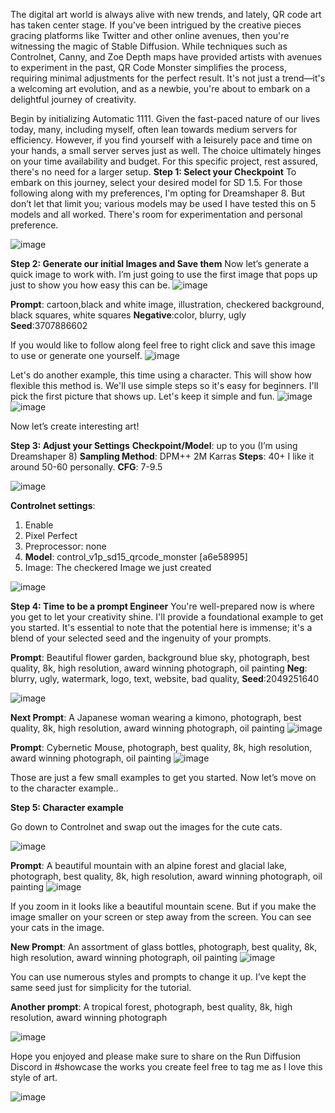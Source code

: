 The digital art world is always alive with new trends, and lately, QR code art has taken center stage. If you've been intrigued by the creative pieces gracing platforms like Twitter and other online avenues, then you're witnessing the magic of Stable Diffusion. While techniques such as Controlnet, Canny, and Zoe Depth maps have provided artists with avenues to experiment in the past, QR Code Monster simplifies the process, requiring minimal adjustments for the perfect result. It's not just a trend—it's a welcoming art evolution, and as a newbie, you're about to embark on a delightful journey of creativity. 

Begin by initializing Automatic 1111. Given the fast-paced nature of our lives today, many, including myself, often lean towards medium servers for efficiency. However, if you find yourself with a leisurely pace and time on your hands, a small server serves just as well. The choice ultimately hinges on your time availability and budget. For this specific project, rest assured, there's no need for a larger setup.
**Step 1: Select your Checkpoint** 
To embark on this journey, select your desired model for SD 1.5. For those following along with my preferences, I'm opting for Dreamshaper 8. But don’t let that limit you; various models may be used I have tested this on 5 models and all worked. There's room for experimentation and personal preference.

  ![image](https://github.com/ColorblindAdam/Stablediffusionscripts/assets/130062936/8f739916-e5ad-439e-bfd5-23b6e12a9783)

**Step 2: Generate our initial Images and Save them**
Now let’s generate a quick image to work with. I’m just going to use the first image that pops up just to show you how easy this can be.
![image](https://github.com/ColorblindAdam/Stablediffusionscripts/assets/130062936/73f89579-3cdd-418f-a5dd-172fc551b386)

**Prompt**: cartoon,black and white image, illustration, checkered background, black squares, white squares
**Negative**:color, blurry, ugly
**Seed**:3707886602

If you would like to follow along feel free to right click and save this image to use or generate one yourself.
![image](https://github.com/ColorblindAdam/Stablediffusionscripts/assets/130062936/caa8548f-4c71-42c1-a3be-1a3d09f5170b)

Let's do another example, this time using a character. This will show how flexible this method is. We'll use simple steps so it's easy for beginners. I'll pick the first picture that shows up. Let's keep it simple and fun.
![image](https://github.com/ColorblindAdam/Stablediffusionscripts/assets/130062936/147c1fe8-9d6f-4df3-82df-957cc3959aec)
![image](https://github.com/ColorblindAdam/Stablediffusionscripts/assets/130062936/c24ac918-9c5f-4f40-b4fb-8d9f1ed6c0d9)

Now let’s create interesting art!

**Step 3: Adjust your Settings**
**Checkpoint/Model**: up to you (I’m using Dreamshaper 8)
**Sampling Method**: DPM++ 2M Karras
**Steps**: 40+  I like it around 50-60 personally.
**CFG**: 7-9.5

![image](https://github.com/ColorblindAdam/Stablediffusionscripts/assets/130062936/b7900869-5c61-4f99-b368-eceb0ad83acd)

**Controlnet settings**:

1. Enable
2. Pixel Perfect
3. Preprocessor: none
4. **Model**: control_v1p_sd15_qrcode_monster [a6e58995]
5. Image: The checkered Image we just created

![image](https://github.com/ColorblindAdam/Stablediffusionscripts/assets/130062936/85b22bf7-999a-4b59-9a07-099d7f1655ce)

**Step 4: Time to be a prompt Engineer**
You're well-prepared now is where you get to let your creativity shine. I'll provide a foundational example to get you started. It's essential to note that the potential here is immense; it's a blend of your selected seed and the ingenuity of your prompts.

**Prompt**: Beautiful flower garden, background blue sky,  photograph, best quality, 8k, high resolution, award winning photograph, oil painting
**Neg**:  blurry, ugly, watermark, logo, text, website, bad quality,
**Seed**:2049251640

![image](https://github.com/ColorblindAdam/Stablediffusionscripts/assets/130062936/4063e225-60d2-4b44-8570-8127dbeb7bad)

**Next Prompt**: A Japanese woman wearing a kimono, photograph, best quality, 8k, high resolution, award winning photograph, oil painting
![image](https://github.com/ColorblindAdam/Stablediffusionscripts/assets/130062936/832effd3-4dfd-4fa9-ba4b-dadb4104045a)

**Prompt**: Cybernetic Mouse, photograph, best quality, 8k, high resolution, award winning photograph, oil painting
![image](https://github.com/ColorblindAdam/Stablediffusionscripts/assets/130062936/ad35347e-0c53-4701-845b-f97676861a22)

Those are just a few small examples to get you started.  Now let’s move on to the character example..  

**Step 5: Character example**

Go down to Controlnet and swap out the images for the cute cats.

![image](https://github.com/ColorblindAdam/Stablediffusionscripts/assets/130062936/f773b615-df21-42e1-97f9-4906bc087222)

**Prompt**: A beautiful mountain with an alpine forest and glacial lake, photograph, best quality, 8k, high resolution, award winning photograph, oil painting
![image](https://github.com/ColorblindAdam/Stablediffusionscripts/assets/130062936/3b35f8d0-4196-4523-86a3-dccde4ec4fa1)

If you zoom in it looks like a beautiful mountain scene.  But if you make the image smaller on your screen or step away from the screen. You can see your cats in the image.

**New Prompt**: An assortment of glass bottles, photograph, best quality, 8k, high resolution, award winning photograph, oil painting
![image](https://github.com/ColorblindAdam/Stablediffusionscripts/assets/130062936/76551ccc-3e74-4ebb-9513-baec6b3ffcca)

You can use numerous styles and prompts to change it up.  I’ve kept the same seed just for simplicity for the tutorial.

**Another prompt**: A tropical forest, photograph, best quality, 8k, high resolution, award winning photograph

![image](https://github.com/ColorblindAdam/Stablediffusionscripts/assets/130062936/897fe2f6-1b86-4952-95cb-94b4b103fded)

Hope you enjoyed and please make sure to share on the Run Diffusion Discord in #showcase the works you create feel free to tag me as I love this style of art. 

![image](https://github.com/ColorblindAdam/Stablediffusionscripts/assets/130062936/dec3fab1-61a6-4cc2-abd7-07c35e82394a)


